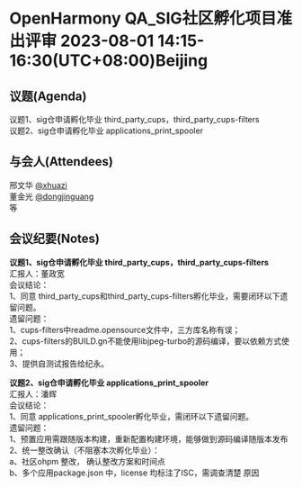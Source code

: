 # OpenHarmony QA_SIG社区孵化项目准出评审 2023-08-01 14:15-16:30(UTC+08:00)Beijing

## 议题(Agenda)

议题1、sig仓申请孵化毕业 third_party_cups，third_party_cups-filters  
议题2、sig仓申请孵化毕业 applications_print_spooler  

## 与会人(Attendees)

邢文华 [@xhuazi](https://gitee.com/xhuazi)  
董金光 [@dongjinguang](https://gitee.com/dongjinguang)  
等

## 会议纪要(Notes)

**议题1、sig仓申请孵化毕业 third_party_cups，third_party_cups-filters**  
汇报人：董政宽  
会议结论：  
1、同意 third_party_cups和third_party_cups-filters孵化毕业，需要闭环以下遗留问题。  
遗留问题：  
1、cups-filters中readme.opensource文件中，三方库名称有误；  
2、cups-filters的BUILD.gn不能使用libjpeg-turbo的源码编译，要以依赖方式使用；  
3、提供自测试报告给纪永。  

**议题2、sig仓申请孵化毕业 applications_print_spooler**  
汇报人：潘辉  
会议结论：  
1、同意 applications_print_spooler孵化毕业，需闭环以下遗留问题。  
遗留问题：  
1、预置应用需跟随版本构建，重新配置构建环境，能够做到源码编译随版本发布  
2、统一整改确认（不阻塞本次孵化毕业）：  
a、社区ohpm 整改， 确认整改方案和时间点  
b、多个应用package.json 中，license 均标注了ISC，需调查清楚 原因  
